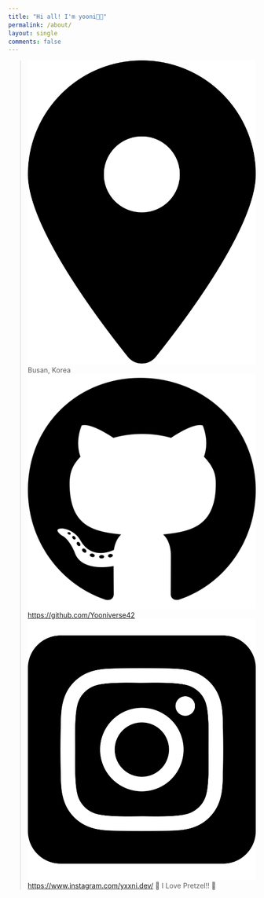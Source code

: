 ```yaml
---
title: "Hi all! I'm yooni👋🏻"
permalink: /about/
layout: single
comments: false
---
```


> ![location](../assets/images/location-dot-solid.svg) Busan, Korea
> ![github](../assets/images/github.svg) https://github.com/Yooniverse42
> ![instagram](../assets/images/square-instagram.svg) https://www.instagram.com/yxxni.dev/
> 🥨 I Love Pretzel!! 🥨